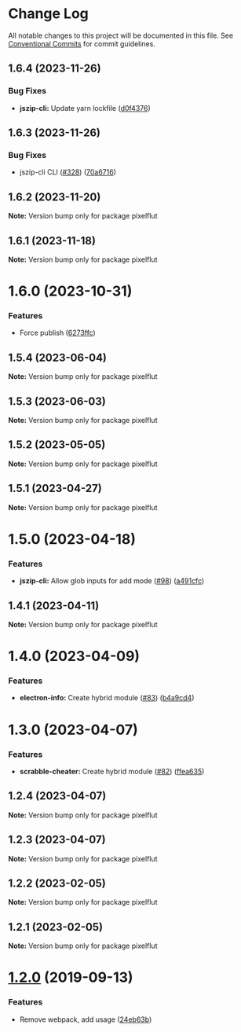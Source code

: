 # Change Log

All notable changes to this project will be documented in this file.
See [Conventional Commits](https://conventionalcommits.org) for commit guidelines.

## 1.6.4 (2023-11-26)


### Bug Fixes

* **jszip-cli:** Update yarn lockfile ([d0f4376](https://github.com/ffflorian/node-packages/commit/d0f43769a11e8ce376cfce0375a17616d48fe6cf))





## 1.6.3 (2023-11-26)


### Bug Fixes

* jszip-cli CLI ([#328](https://github.com/ffflorian/node-packages/issues/328)) ([70a6716](https://github.com/ffflorian/node-packages/commit/70a6716697cb85b14af967d0587aca662b90d212))





## 1.6.2 (2023-11-20)

**Note:** Version bump only for package pixelflut





## 1.6.1 (2023-11-18)

**Note:** Version bump only for package pixelflut





# 1.6.0 (2023-10-31)


### Features

* Force publish ([6273ffc](https://github.com/ffflorian/node-packages/commit/6273ffc7fd6b44807c5409f746b5daa91bebbb17))





## 1.5.4 (2023-06-04)

**Note:** Version bump only for package pixelflut





## 1.5.3 (2023-06-03)

**Note:** Version bump only for package pixelflut





## 1.5.2 (2023-05-05)

**Note:** Version bump only for package pixelflut





## 1.5.1 (2023-04-27)

**Note:** Version bump only for package pixelflut





# 1.5.0 (2023-04-18)


### Features

* **jszip-cli:** Allow glob inputs for add mode ([#98](https://github.com/ffflorian/node-packages/issues/98)) ([a491cfc](https://github.com/ffflorian/node-packages/commit/a491cfcb04d9abdb8e0b2c9995a0de63f05510d9))





## 1.4.1 (2023-04-11)

**Note:** Version bump only for package pixelflut





# 1.4.0 (2023-04-09)


### Features

* **electron-info:** Create hybrid module ([#83](https://github.com/ffflorian/node-packages/issues/83)) ([b4a9cd4](https://github.com/ffflorian/node-packages/commit/b4a9cd469cdd21da520ce1d02c878359c0546340))





# 1.3.0 (2023-04-07)


### Features

* **scrabble-cheater:** Create hybrid module ([#82](https://github.com/ffflorian/node-packages/issues/82)) ([ffea635](https://github.com/ffflorian/node-packages/commit/ffea6358e04ce5280f38a1ef4dd1271bb37e422e))





## 1.2.4 (2023-04-07)

**Note:** Version bump only for package pixelflut





## 1.2.3 (2023-04-07)

**Note:** Version bump only for package pixelflut





## 1.2.2 (2023-02-05)

**Note:** Version bump only for package pixelflut





## 1.2.1 (2023-02-05)

**Note:** Version bump only for package pixelflut





# [1.2.0](https://github.com/ffflorian/pixelflut/compare/v1.1.1...v1.2.0) (2019-09-13)

### Features

- Remove webpack, add usage ([24eb63b](https://github.com/ffflorian/pixelflut/commit/24eb63b))
